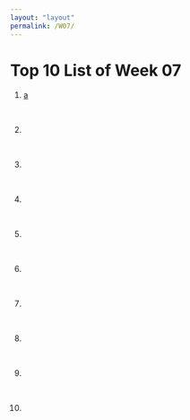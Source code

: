 ```yaml
---
layout: "layout"
permalink: /W07/
---
```


# Top 10 List of Week 07

1. [a](https://youtube.com)<br>
<br>

2. []()<br>
<br>

3. []()<br>
<br>

4. []()<br>
<br>

5. []()<br>
<br>

6. []()<br>
<br>

7. []()<br>
<br>

8. []()<br>
<br>

9. []()<br>
<br>

10. []()<br>

<br>
<br>
<br>
<br>